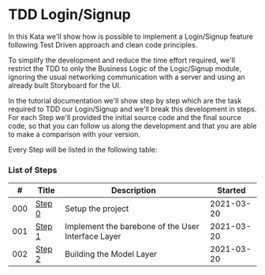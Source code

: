 # TDD Login/Signup

In this Kata we'll show how is possible to implement a Login/Signup feature following Test Driven approach and clean code principles.

To simplify the development and reduce the time effort required, we'll restrict the TDD to only the Business Logic of the Logic/Signup module, ignoring the usual networking communication with a server and using an already built Storyboard for the UI.

In the tutorial documentation we'll show step by step which are the task required to TDD our Login/Signup and we'll break this development in steps. For each Step we'll provided the initial source code and the final source code, so that you can follow us along the development and that you are able to make a comparison with your version.

Every Step will be listed in the following table:

### List of Steps

| #    | Title                                                | Description                                        | Started    |
| ---- | ---------------------------------------------------- | -------------------------------------------------- | ---------- |
| 000  | [Step 0](000_Step_0/000_Step0_Project.md)            | Setup the project                                  | 2021-03-20 |
| 001  | [Step 1](000_Step_1/000_Step1_UserInterfaceLayer.md) | Implement the barebone of the User Interface Layer | 2021-03-20 |
| 002  | [Step 2](000_Step_2/000_Step2_ModelLayer.md)         | Building the Model Layer                           | 2021-03-20 |

## 